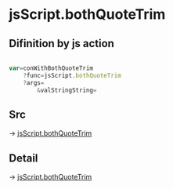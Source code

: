 # jsScript.bothQuoteTrim

## Difinition by js action

```js.js

var=conWithBothQuoteTrim
	?func=jsScript.bothQuoteTrim
	?args=
		&valStringString=
```

## Src

-> [jsScript.bothQuoteTrim](https://github.com/puutaro/CommandClick/blob/master/app/src/main/java/com/puutaro/commandclick/fragment_lib/terminal_fragment/js_interface/edit/JsScript.kt#L172)

## Detail

-> [jsScript.bothQuoteTrim](https://github.com/puutaro/CommandClick/blob/master/md/developer/js_interface/details/edit/JsScript/bothQuoteTrim.md)
